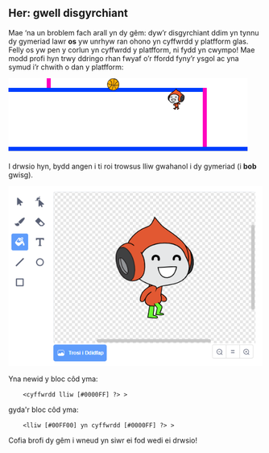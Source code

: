 ## Her: gwell disgyrchiant

Mae ‘na un broblem fach arall yn dy gêm: dyw’r disgyrchiant ddim yn tynnu dy gymeriad lawr **os** yw unrhyw ran ohono yn cyffwrdd y platfform glas. Felly os yw pen y corlun yn cyffwrdd y platfform, ni fydd yn cwympo! Mae modd profi hyn trwy ddringo rhan fwyaf o’r ffordd fyny’r ysgol ac yna symud i’r chwith o dan y platfform:

![sgrinlun](images/dodge-gravity-bug.png)

I drwsio hyn, bydd angen i ti roi trowsus lliw gwahanol i dy gymeriad (i **bob** gwisg).

![sgrinlun](images/dodge-trousers.png)

Yna newid y bloc côd yma:

```blocks3
    <cyffwrdd lliw [#0000FF] ?> >
```

gyda'r bloc côd yma:

```blocks3
    <lliw [#00FF00] yn cyffwrdd [#0000FF] ?> >
```

Cofia brofi dy gêm i wneud yn siwr ei fod wedi ei drwsio!